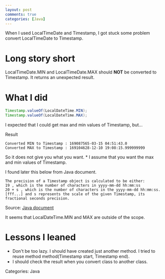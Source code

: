 ```yaml
---
layout: post
comments: true
categories: [Java]
---
```


When I used LocalTimeDate and Timestamp, I got stuck some problem convert LocalTimeDate to Timestamp.

# Long story short
LocalTimeDate.MIN and LocalTimeDate.MAX should **NOT** be converted to Timestamp.
It returns an unexpected result.

# What I did

```java
Timestamp.valueOf(LocalDateTime.MIN);
Timestamp.valueOf(LocalDateTime.MAX);
```

I expected that I could get max and min values of Timestamp, but...

Result
```
Converted MIN to Timestamp : 169087565-03-15 04:51:43.0
Converted MAX to Timestamp : 169104628-12-10 19:08:15.999999999
```

So it does not give you what you want. \* I assume that you want the max and min values of Timestamp.

I found later this below from Java document.

```
The precision of a Timestamp object is calculated to be either:
19 , which is the number of characters in yyyy-mm-dd hh:mm:ss
20 + s , which is the number of characters in the yyyy-mm-dd hh:mm:ss.[fff...] and s represents the scale of the given Timestamp, its fractional seconds precision.
```

Source: [Java document](https://docs.oracle.com/javase/8/docs/api/java/sql/Timestamp.html)

It seems that LocalDateTime.MIN and MAX are outside of the scope.

# Lessons I leaned
* Don't be too lazy. I should have created just another method. I tried to reuse method method(Timestamp start, Timestamp end).
* I should check the result when you convert class to another class.

Categories: Java
